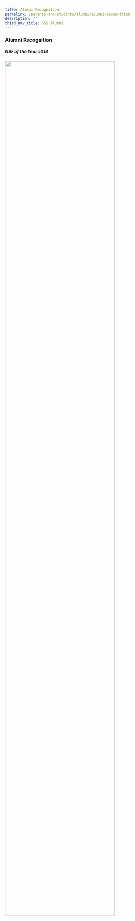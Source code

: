 ```yaml
---
title: Alumni Recognition
permalink: /parents-and-students/alumni/alumni-recognition
description: ""
third_nav_title: SSS Alumni
---
```

### Alumni Recognition
##### NSF of the Year 2018  

<img src="/images/SAMUEL-ROY%20SUPRAMANIAM.jpg" 
     style="width:85%" align = left>